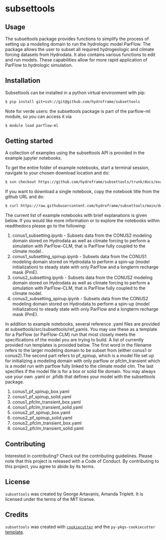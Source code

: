# subsettools

## Usage

The subsettools package provides functions to simplify the process of setting up a modeling domain to run the hydrologic model ParFlow. The package allows the user to subset all required hydrogeologic and climate forcing datasets from Hydrodata. It also contains various functions to edit and run models. These capabilities allow for more rapid application of ParFlow to hydrologic simulation. 

## Installation

Subsettools can be installed in a python virtual environment with pip: 

```bash
$ pip install git+ssh://git@github.com/hydroframe/subsettools
```

Note for verde users: the subsettools package is part of the parflow-ml module, so you can access it via

```bash
$ module load parflow-ml
```

## Getting started

A collection of examples using the subsettools API is provided in the example jupyter notebooks.

To get the entire folder of example notebooks, start a terminal session, navigate to your chosen download location and do:

```bash
$ svn checkout https://github.com/hydroframe/subsettools/trunk/docs/example_notebooks
```

If you want to download a single notebook, copy the notebook title from the github URL and do:

```bash
$ curl https://raw.githubusercontent.com/hydroframe/subsettools/main/docs/example_notebooks/<notebook_title>.ipynb -o <notebook_title>.ipynb
```
The current list of example notebooks with brief explanations is given below. If you would like more information or to explore the notebooks within readthedocs please go to the following:

1. conus1_subsetting.ipynb - Subsets data from the CONUS2 modeling domain stored on Hydrodata as well as climate forcing to perform a simulation with ParFlow-CLM, that is ParFlow fully coupled to the climate model
. 
2. conus1_subsetting_spinup.ipynb - Subsets data from the CONUS1 modeling domain stored on Hydrodata to perform a spin-up (model initialization) to steady state with only ParFlow and a longterm recharge mask (PmE).
3. conus2_subsetting.ipynb - Subsets data from the CONUS2 modeling domain stored on Hydrodata as well as climate forcing to perform a simulation with ParFlow-CLM, that is ParFlow fully coupled to the climate model.
4. conus2_subsetting_spinup.ipynb - Subsets data from the CONUS2 modeling domain stored on Hydrodata to perform a spin-up (model initialization) to steady state with only ParFlow and a longterm recharge mask (PmE).

In addition to example notebooks, several reference .yaml files are provided at subsettools/src/subsettools/ref_yamls. You may use these as a template for a ParFlow (or ParFlow-CLM) run that most closely meets the specifications of the model you are trying to build. A list of currently provided run templates is provided below. The first word in the filename refers to the larger modeling domain to be subset from (either conus1 or conus2).The second part refers to pf_spinup, which is a model file set up for initializing a modeling domain with only parflow or pfclm_transient which is a model run with parflow fully linked to the climate model clm. The last specifies if the model file is for a box or solid file domain. You may always use your own .yaml or .pfidb that defines your model with the subsettools package.

1. conus1_pf_spinup_box.yaml
2. conus1_pf_spinup_solid.yaml
3. conus1_pfclm_transient_box.yaml
4. conus1_pfclm_transient_solid.yaml
5. conus2_pf_spinup_box.yaml
6. conus2_pf_spinup_solid.yaml
7. conus2_pfclm_transient_box.yaml
8. conus2_pfclm_transient_solid.yaml

## Contributing

Interested in contributing? Check out the contributing guidelines. Please note that this project is released with a Code of Conduct. By contributing to this project, you agree to abide by its terms.

## License

`subsettools` was created by George Artavanis, Amanda Triplett. It is licensed under the terms of the MIT license.

## Credits

`subsettools` was created with [`cookiecutter`](https://cookiecutter.readthedocs.io/en/latest/) and the `py-pkgs-cookiecutter` [template](https://github.com/py-pkgs/py-pkgs-cookiecutter).
